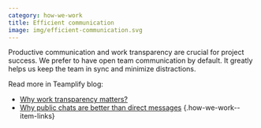 ```yaml
---
category: how-we-work
title: Efficient communication
image: img/efficient-communication.svg
---
```


Productive communication and work transparency are crucial for project success.
We prefer to have open team communication by default. It greatly helps us keep
the team in sync and minimize distractions.

Read more in Teamplify blog:
- [Why work transparency matters?](https://teamplify.com/blog/why-work-transparency-matters/)
- [Why public chats are better than direct messages](https://teamplify.com/blog/why-public-chats-are-better-than-direct-messages/)
{.how-we-work--item-links}
